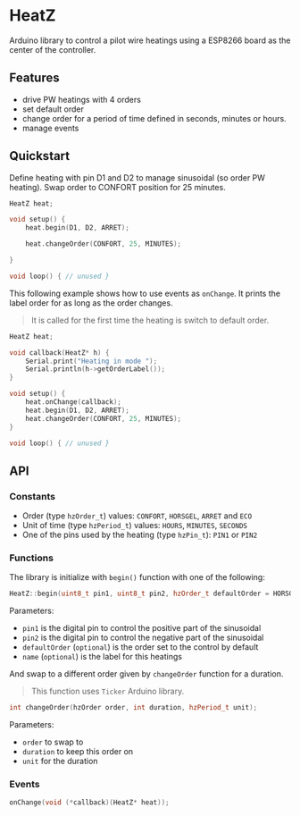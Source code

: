 # HeatZ

Arduino library to control a pilot wire heatings using a ESP8266 board as the center of the controller.

## Features

* drive PW heatings with 4 orders 
* set default order
* change order for a period of time defined in seconds, minutes or hours.
* manage events

## Quickstart

Define heating with pin D1 and D2 to manage sinusoidal (so order PW heating).
Swap order to CONFORT position for 25 minutes.

```C++
HeatZ heat;

void setup() {
    heat.begin(D1, D2, ARRET);

    heat.changeOrder(CONFORT, 25, MINUTES);

}

void loop() { // unused }
```

This following example shows how to use events as `onChange`. It prints the label order for as long as the order changes. 

> It is called for the first time the heating is switch to default order.

```C++
HeatZ heat;

void callback(HeatZ* h) {
    Serial.print("Heating in mode ");
    Serial.println(h->getOrderLabel());
}

void setup() {
    heat.onChange(callback);
    heat.begin(D1, D2, ARRET);
    heat.changeOrder(CONFORT, 25, MINUTES);
}

void loop() { // unused }
```

## API

### Constants

* Order (type `hzOrder_t`) values: `CONFORT`, `HORSGEL`, `ARRET` and `ECO`
* Unit of time (type `hzPeriod_t`) values: `HOURS`, `MINUTES`, `SECONDS`
* One of the pins used by the heating (type `hzPin_t`): `PIN1` or `PIN2`

### Functions

The library is initialize with `begin()` function with one of the following:
```C++
HeatZ::begin(uint8_t pin1, uint8_t pin2, hzOrder_t defaultOrder = HORSGEL, String name = "room")
```
Parameters:
* `pin1` is the digital pin to control the positive part of the sinusoidal
* `pin2` is the digital pin to control the negative part of the sinusoidal
* `defaultOrder` (`optional`) is the order set to the control by default
* `name` (`optional`) is the label for this heatings

And swap to a different order given by `changeOrder` function for a duration.
> This function uses `Ticker` Arduino library. 

```C++
int changeOrder(hzOrder order, int duration, hzPeriod_t unit); 
```
Parameters:
* `order` to swap to
* `duration` to keep this order on
* `unit` for the duration

### Events

```C++
onChange(void (*callback)(HeatZ* heat));
```

